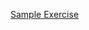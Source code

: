 
[Sample Exercise](https://docs.google.com/spreadsheets/d/1BR8t5cIW5RsldKWTrrL4ilqhsPsSaPbAOfija9XyWXo/edit?usp=sharing)
